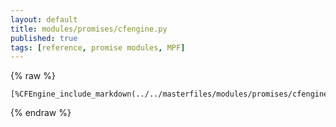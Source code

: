 ```yaml
---
layout: default
title: modules/promises/cfengine.py
published: true
tags: [reference, promise modules, MPF]
---
```

{% raw %}
```
[%CFEngine_include_markdown(../../masterfiles/modules/promises/cfengine.py)%]
```
{% endraw %}
